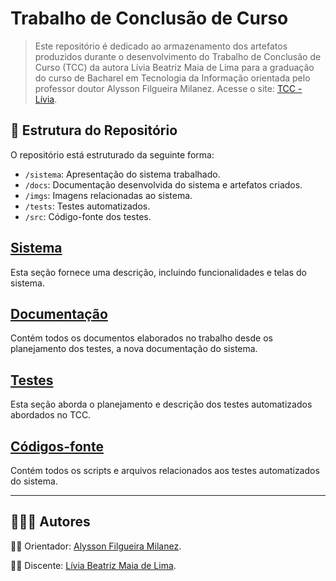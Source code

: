 # Trabalho de Conclusão de Curso
> Este repositório é dedicado ao armazenamento dos artefatos produzidos durante o desenvolvimento do Trabalho de Conclusão de Curso (TCC) da autora Lívia Beatriz Maia de Lima para a graduação do curso de Bacharel em Tecnologia da Informação orientada pelo professor doutor Alysson Filgueira Milanez. Acesse o site: [TCC - Lívia](https://liviabeatrizml.github.io/Trabalho-de-Conclusao-de-Curso/).

## 🧩 Estrutura do Repositório

O repositório está estruturado da seguinte forma:

- `/sistema`: Apresentação do sistema trabalhado.
- `/docs`: Documentação desenvolvida do sistema e artefatos criados.
- `/imgs`: Imagens relacionadas ao sistema.
- `/tests`: Testes automatizados.
- `/src`: Código-fonte dos testes.

## [Sistema](/sistema/sistema-reserva-salas.md)
Esta seção fornece uma descrição, incluindo funcionalidades e telas do sistema.

## [Documentação](/docs/documentacao.md)
Contém todos os documentos elaborados no trabalho desde os planejamento dos testes, a nova documentação do sistema.

## [Testes](/tests/introducao.md)
Esta seção aborda o planejamento e descrição dos testes automatizados abordados no TCC.

## [Códigos-fonte](/src/codigo-fonte.md)
Contém todos os scripts e arquivos relacionados aos testes automatizados do sistema.

---

## 👨‍👧‍👧 Autores

👨‍🏫 Orientador: [Alysson Filgueira Milanez](https://github.com/alyssonfm).

👩‍🎓 Discente: [Lívia Beatriz Maia de Lima](https://github.com/liviabeatrizml).